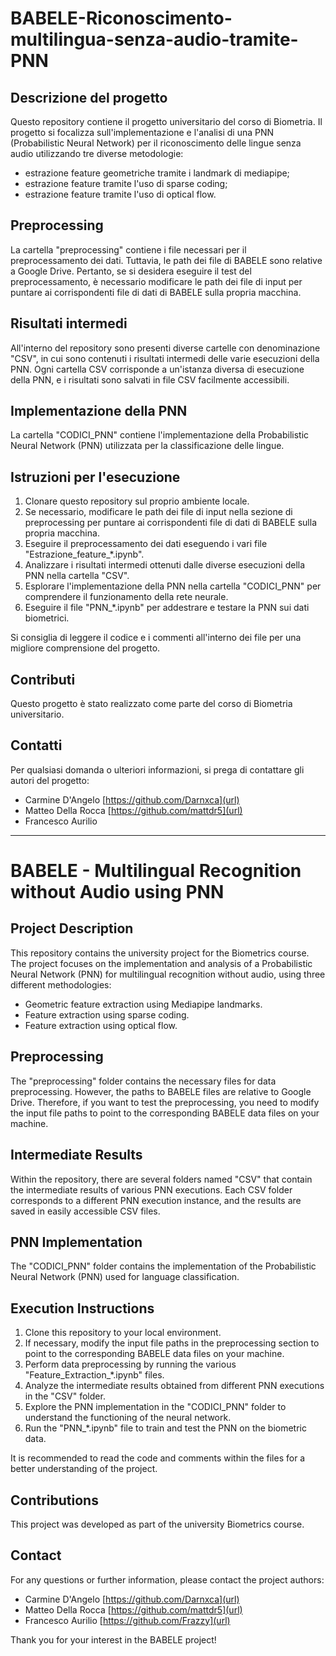 # BABELE-Riconoscimento-multilingua-senza-audio-tramite-PNN

## Descrizione del progetto
Questo repository contiene il progetto universitario del corso di Biometria. Il progetto si focalizza sull'implementazione e l'analisi di una PNN (Probabilistic Neural Network) per il riconoscimento delle lingue senza audio utilizzando tre diverse metodologie:
- estrazione feature geometriche tramite i landmark di mediapipe;
- estrazione feature tramite l'uso di sparse coding;
- estrazione feature tramite l'uso di optical flow.

## Preprocessing
La cartella "preprocessing" contiene i file necessari per il preprocessamento dei dati. Tuttavia, le path dei file di BABELE sono relative a Google Drive. Pertanto, se si desidera eseguire il test del preprocessamento, è necessario modificare le path dei file di input per puntare ai corrispondenti file di dati di BABELE sulla propria macchina.

## Risultati intermedi
All'interno del repository sono presenti diverse cartelle con denominazione "CSV", in cui sono contenuti i risultati intermedi delle varie esecuzioni della PNN. Ogni cartella CSV corrisponde a un'istanza diversa di esecuzione della PNN, e i risultati sono salvati in file CSV facilmente accessibili.

## Implementazione della PNN
La cartella "CODICI_PNN" contiene l'implementazione della Probabilistic Neural Network (PNN) utilizzata per la classificazione delle lingue.

## Istruzioni per l'esecuzione
1. Clonare questo repository sul proprio ambiente locale.
2. Se necessario, modificare le path dei file di input nella sezione di preprocessing per puntare ai corrispondenti file di dati di BABELE sulla propria macchina.
3. Eseguire il preprocessamento dei dati eseguendo i vari file "Estrazione_feature_*.ipynb".
4. Analizzare i risultati intermedi ottenuti dalle diverse esecuzioni della PNN nella cartella "CSV".
5. Esplorare l'implementazione della PNN nella cartella "CODICI_PNN" per comprendere il funzionamento della rete neurale.
6. Eseguire il file "PNN_*.ipynb" per addestrare e testare la PNN sui dati biometrici.

Si consiglia di leggere il codice e i commenti all'interno dei file per una migliore comprensione del progetto.

## Contributi
Questo progetto è stato realizzato come parte del corso di Biometria universitario. 

## Contatti
Per qualsiasi domanda o ulteriori informazioni, si prega di contattare gli autori del progetto:

- Carmine D'Angelo [https://github.com/Darnxca](url)
- Matteo Della Rocca [https://github.com/mattdr5](url)
- Francesco Aurilio

-----------------------

# BABELE - Multilingual Recognition without Audio using PNN

## Project Description
This repository contains the university project for the Biometrics course. The project focuses on the implementation and analysis of a Probabilistic Neural Network (PNN) for multilingual recognition without audio, using three different methodologies:
- Geometric feature extraction using Mediapipe landmarks.
- Feature extraction using sparse coding.
- Feature extraction using optical flow.

## Preprocessing
The "preprocessing" folder contains the necessary files for data preprocessing. However, the paths to BABELE files are relative to Google Drive. Therefore, if you want to test the preprocessing, you need to modify the input file paths to point to the corresponding BABELE data files on your machine.

## Intermediate Results
Within the repository, there are several folders named "CSV" that contain the intermediate results of various PNN executions. Each CSV folder corresponds to a different PNN execution instance, and the results are saved in easily accessible CSV files.

## PNN Implementation
The "CODICI_PNN" folder contains the implementation of the Probabilistic Neural Network (PNN) used for language classification.

## Execution Instructions
1. Clone this repository to your local environment.
2. If necessary, modify the input file paths in the preprocessing section to point to the corresponding BABELE data files on your machine.
3. Perform data preprocessing by running the various "Feature_Extraction_*.ipynb" files.
4. Analyze the intermediate results obtained from different PNN executions in the "CSV" folder.
5. Explore the PNN implementation in the "CODICI_PNN" folder to understand the functioning of the neural network.
6. Run the "PNN_*.ipynb" file to train and test the PNN on the biometric data.

It is recommended to read the code and comments within the files for a better understanding of the project.

## Contributions
This project was developed as part of the university Biometrics course.

## Contact
For any questions or further information, please contact the project authors:

- Carmine D'Angelo [https://github.com/Darnxca](url)
- Matteo Della Rocca [https://github.com/mattdr5](url)
- Francesco Aurilio [https://github.com/Frazzy](url)
  
Thank you for your interest in the BABELE project!
